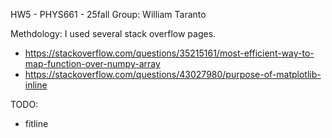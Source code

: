 HW5 - PHYS661 - 25fall
Group: William Taranto

Methdology: I used several stack overflow pages.
* https://stackoverflow.com/questions/35215161/most-efficient-way-to-map-function-over-numpy-array
* https://stackoverflow.com/questions/43027980/purpose-of-matplotlib-inline



TODO:
* fitline